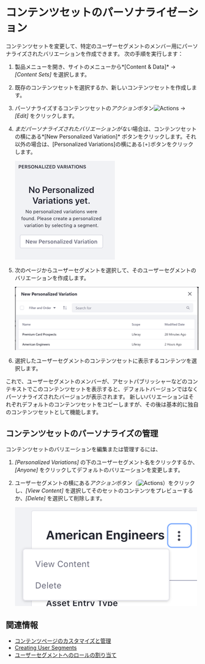 # コンテンツセットのパーソナライゼーション

コンテンツセットを変更して、特定のユーザーセグメントのメンバー用にパーソナライズされたバリエーションを作成できます。 次の手順を実行します：

1.  製品メニューを開き、サイトのメニューから*[Content & Data]* → *[Content Sets]* を選択します。

2.  既存のコンテンツセットを選択するか、新しいコンテンツセットを作成します。

3.  パーソナライズするコンテンツセットの*アクション*ボタン![Actions](../../../images/icon-actions.png) → *[Edit]* をクリックします。

4.  *まだパーソナライズされたバリエーションがない*場合は、コンテンツセットの横にある*[New Personalized Variation]* ボタンをクリックします。それ以外の場合は、[Personalized Variations]の横にある`[+]`ボタンをクリックします。

    ![新しいパーソナライズされたバリエーションを作成します。](./content-set-personalization/images/01.png)

5.  次のページからユーザーセグメントを選択して、そのユーザーセグメントのバリエーションを作成します。

    ![ユーザーセグメントを選択して、そのバリエーションを作成します。](./content-set-personalization/images/02.png)

6.  選択したユーザーセグメントのコンテンツセットに表示するコンテンツを選択します。

これで、ユーザーセグメントのメンバーが、アセットパブリッシャーなどのコンテキストでこのコンテンツセットを表示すると、デフォルトバージョンではなくパーソナライズされたバージョンが表示されます。 新しいバリエーションはそれぞれデフォルトのコンテンツセットをコピーしますが、その後は基本的に独自のコンテンツセットとして機能します。

## コンテンツセットのパーソナライズの管理

コンテンツセットのバリエーションを編集または管理するには、

1.  *[Personalized Variations]* の下のユーザーセグメント名をクリックするか、*[Anyone]* をクリックしてデフォルトのバリエーションを変更します。

2.  ユーザーセグメントの横にある*アクション*ボタン（![Actions](../../../images/icon-actions.png)）をクリックし、*[View Content]* を選択してそのセットのコンテンツをプレビューするか、*[Delete]* を選択して削除します。

    ![アクションメニューからパーソナライズされたバリエーションをプレビューまたは削除できます。](./content-set-personalization/images/03.png)

## 関連情報

  - [コンテンツページのカスタマイズと管理](./content-page-personalization.md)
  - [Creating User Segments](../segmentation/creating-and-managing-user-segments.md)
  - [ユーザーセグメントへのロールの割り当て](../../../users-and-permissions/roles-and-permissions/assigning-roles-to-user-segments.md)
